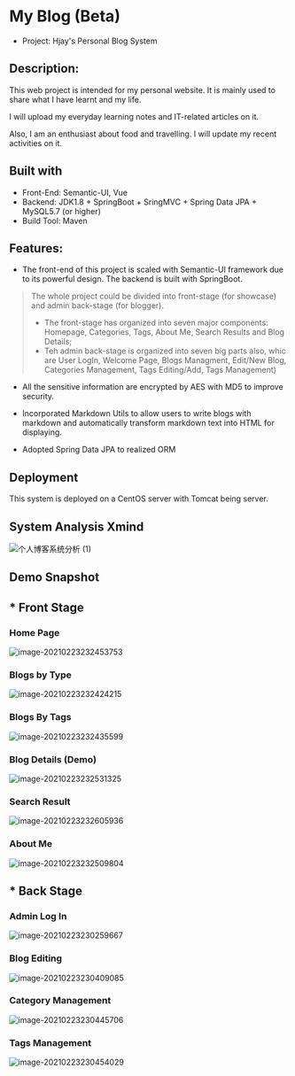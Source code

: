 

# My Blog (Beta)

* Project: Hjay's Personal Blog System  

##  Description:
This web project is intended for my personal website. It is mainly used to share what I have learnt and my life. 

I will upload my everyday learning notes and IT-related articles on it. 

Also, I am an enthusiast about food and travelling. I will update my recent activities on it.


## Built with


* Front-End: Semantic-UI, Vue
* Backend: JDK1.8 + SpringBoot + SringMVC + Spring Data JPA + MySQL5.7 (or higher)
* Build Tool: Maven

## Features:

- The front-end of this project is scaled with Semantic-UI framework due to its powerful design. The backend is built with SpringBoot.
> The whole project could be divided into front-stage (for showcase) and admin back-stage (for blogger). 
> * The front-stage has organized into seven major components: Homepage, Categories, Tags, About Me, Search Results and Blog Details;
> * Teh admin back-stage is organized into seven  big parts also, whic are User LogIn, Welcome Page, Blogs Managment, Edit/New Blog, Categories Management, Tags Editing/Add, Tags Management)
-  All the sensitive information are encrypted by AES with MD5 to improve security.

- Incorporated Markdown Utils to allow users to write blogs with markdown and automatically transform markdown text into HTML for displaying.

- Adopted Spring Data JPA to realized ORM

## Deployment 
This system is deployed on a CentOS server with Tomcat being server.


## System Analysis Xmind

![个人博客系统分析 (1)](./PersonalBlog.png)



## Demo Snapshot

## * Front Stage

### Home Page

![image-20210223232453753](README.assets/image-20210223232453753.png)

### Blogs by Type

![image-20210223232424215](README.assets/image-20210223232424215.png)

### Blogs By Tags

![image-20210223232435599](README.assets/image-20210223232435599.png)



### Blog Details (Demo)

![image-20210223232531325](README.assets/image-20210223232531325.png)



### Search Result

![image-20210223232605936](README.assets/image-20210223232605936.png)


### About Me

![image-20210223232509804](README.assets/image-20210223232509804.png)



## * Back Stage



### Admin Log In

![image-20210223230259667](README.assets/image-20210223230259667.png)

### Blog Editing

![image-20210223230409085](README.assets/image-20210223230409085.png)

### Category Management

![image-20210223230445706](README.assets/image-20210223230445706.png)

### Tags Management

![image-20210223230454029](README.assets/image-20210223230454029.png)
